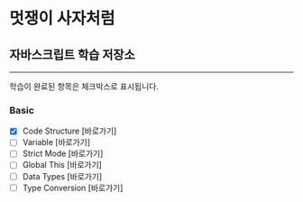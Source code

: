 
# 멋쟁이 사자처럼


## 자바스크립트 학습 저장소   

---
학습이 완료된 항목은 체크박스로 표시됩니다.
### Basic
- [x] Code Structure [바로가기]
- [ ] Variable [바로가기]
- [ ] Strict Mode [바로가기]
- [ ] Global This [바로가기]
- [ ] Data Types [바로가기]
- [ ] Type Conversion [바로가기]